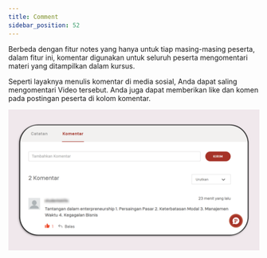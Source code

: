 ```yaml
---
title: Comment
sidebar_position: 52
---
```

Berbeda dengan fitur notes yang hanya untuk tiap masing-masing peserta, dalam fitur ini, komentar digunakan untuk seluruh peserta mengomentari materi yang ditampilkan dalam kursus.

Seperti layaknya menulis komentar di media sosial, Anda dapat saling mengomentari Video tersebut. Anda juga dapat memberikan like dan komen pada postingan peserta di kolom komentar.

![](/img/comments-skills_indo.png)
